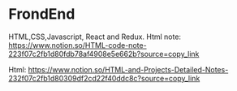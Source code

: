 # FrondEnd
HTML,CSS,Javascript, React and Redux.
Html note: https://www.notion.so/HTML-code-note-223f07c2fb1d80fdb78af4908e5e662b?source=copy_link

Html: https://www.notion.so/HTML-and-Projects-Detailed-Notes-232f07c2fb1d80309df2cd22f40ddc8c?source=copy_link
